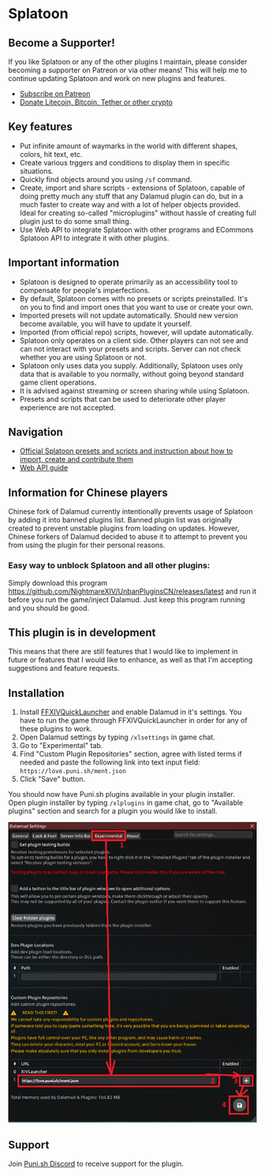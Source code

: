 ﻿# Splatoon

## Become a Supporter!
If you like Splatoon or any of the other plugins I maintain, please consider becoming a supporter on Patreon or via other means! This will help me to continue updating Splatoon and work on new plugins and features.
- [Subscribe on Patreon](https://subscribe.nightmarexiv.com/)
- [Donate Litecoin, Bitcoin, Tether or other crypto](https://crypto.nightmarexiv.com/)
## Key features
- Put infinite amount of waymarks in the world with different shapes, colors, hit text, etc.
- Create various trggers and conditions to display them in specific situations.
- Quickly find objects around you using `/sf` command.
- Create, import and share scripts - extensions of Splatoon, capable of doing pretty much any stuff that any Dalamud plugin can do, but in a much faster to create way and with a lot of helper objects provided. Ideal for creating so-called "microplugins" without hassle of creating full plugin just to do some small thing.
- Use Web API to integrate Splatoon with other programs and ECommons Splatoon API to integrate it with other plugins.

## Important information
- Splatoon is designed to operate primarily as an accessibility tool to compensate for people's imperfections.
- By default, Splatoon comes with no presets or scripts preinstalled. It's on you to find and import ones that you want to use or create your own.
- Imported presets will not update automatically. Should new version become available, you will have to update it yourself.
- Imported (from official repo) scripts, however, will update automatically.
- Splatoon only operates on a client side. Other players can not see and can not interact with your presets and scripts. Server can not check whether you are using Splatoon or not.
- Splatoon only uses data you supply. Additionally, Splatoon uses only data that is available to you normally, without going beyond standard game client operations.
- It is advised against streaming or screen sharing while using Splatoon.
- Presets and scripts that can be used to deteriorate other player experience are not accepted.

## Navigation
- [Official Splatoon presets and scripts and instruction about how to import, create and contribute them](https://github.com/PunishXIV/Splatoon/tree/main/Presets)
- [Web API guide](https://github.com/PunishXIV/Splatoon/blob/main/docs/help/WebAPI.md)

## Information for Chinese players
Chinese fork of Dalamud currently intentionally prevents usage of Splatoon by adding it into banned plugins list. Banned plugin list was originally created to prevent unstable plugins from loading on updates. However, Chinese forkers of Dalamud decided to abuse it to attempt to prevent you from using the plugin for their personal reasons. 
### Easy way to unblock Splatoon and all other plugins:
Simply download this program https://github.com/NightmareXIV/UnbanPluginsCN/releases/latest and run it before you run the game/inject Dalamud. Just keep this program running and you should be good.
## This plugin is in development
This means that there are still features that I would like to implement in future or features that I would like to enhance, as well as that I'm accepting suggestions and feature requests.
## Installation
1. Install [FFXIVQuickLauncher](https://github.com/goatcorp/FFXIVQuickLauncher?tab=readme-ov-file#xivlauncher-----) and enable Dalamud in it's settings. You have to run the game through FFXIVQuickLauncher in order for any of these plugins to work.
2. Open Dalamud settings by typing `/xlsettings` in game chat.
3. Go to "Experimental" tab.
4. Find "Custom Plugin Repositories" section, agree with listed terms if needed and paste the following link into text input field: `https://love.puni.sh/ment.json`
5. Click "Save" button.

You should now have Puni.sh plugins available in your plugin installer. <br>
Open plugin installer by typing `/xlplugins` in game chat, go to "Available plugins" section and search for a plugin you would like to install.

![image](https://github.com/NightmareXIV/MyDalamudPlugins/blob/main/meta/install/installerPunish.png?raw=true)

## Support
Join [Puni.sh Discord](https://discord.gg/Zzrcc8kmvy) to receive support for the plugin.
